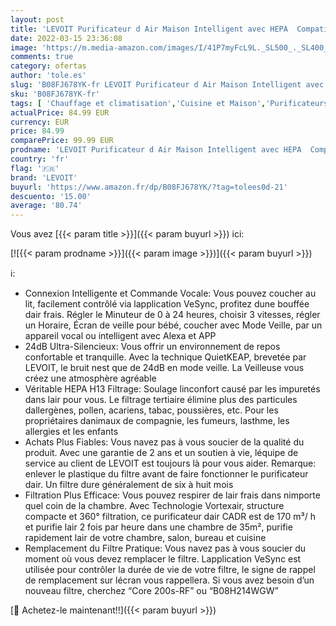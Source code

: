 ```yaml
---
layout: post
title: 'LEVOIT Purificateur d Air Maison Intelligent avec HEPA  Compatible avec Alexa et APP  jusqu à 35m² CADR 170 m³/h| 24dB Mode de Veille| Elimine Plus de Fumée Allergènes Poussière| Minuteur Core 200S'
date: 2022-03-15 23:36:08
image: 'https://m.media-amazon.com/images/I/41P7myFcL9L._SL500_._SL400_.jpg'
comments: true
category: ofertas
author: 'tole.es'
slug: 'B08FJ678YK-fr LEVOIT Purificateur d Air Maison Intelligent avec HEPA...'
sku: 'B08FJ678YK-fr'
tags: [ 'Chauffage et climatisation','Cuisine et Maison','Purificateurs dair','levoit', ]
actualPrice: 84.99 EUR
currency: EUR
price: 84.99
comparePrice: 99.99 EUR
prodname: 'LEVOIT Purificateur d Air Maison Intelligent avec HEPA  Compatible avec Alexa et APP  jusqu à 35m² CADR 170 m³/h| 24dB Mode de Veille| Elimine Plus de Fumée Allergènes Poussière| Minuteur Core 200S'
country: 'fr'
flag: '🇫🇷'
brand: 'LEVOIT'
buyurl: 'https://www.amazon.fr/dp/B08FJ678YK/?tag=tolees0d-21'
descuento: '15.00'
average: '80.74'
---
```


Vous avez [{{< param title >}}]({{< param buyurl >}}) ici:

[![{{< param prodname >}}]({{< param image >}})]({{< param buyurl >}})

ℹ️:

- Connexion Intelligente et Commande Vocale: Vous pouvez coucher au lit, facilement contrôlé via lapplication VeSync, profitez dune bouffée dair frais. Régler le Minuteur de 0 à 24 heures, choisir 3 vitesses, régler un Horaire, Écran de veille pour bébé, coucher avec Mode Veille, par un appareil vocal ou intelligent avec Alexa et APP
- 24dB Ultra-Silencieux: Vous offrir un environnement de repos confortable et tranquille. Avec la technique QuietKEAP, brevetée par LEVOIT, le bruit nest que de 24dB en mode veille. La Veilleuse vous créez une atmosphère agréable
- Véritable HEPA H13 Filtrage: Soulage linconfort causé par les impuretés dans lair pour vous. Le filtrage tertiaire élimine plus des particules dallergènes, pollen, acariens, tabac, poussières, etc. Pour les propriétaires danimaux de compagnie, les fumeurs, lasthme, les allergies et les enfants
- Achats Plus Fiables: Vous navez pas à vous soucier de la qualité du produit. Avec une garantie de 2 ans et un soutien à vie, léquipe de service au client de LEVOIT est toujours là pour vous aider. Remarque: enlever le plastique du filtre avant de faire fonctionner le purificateur dair. Un filtre dure généralement de six à huit mois
- Filtration Plus Efficace: Vous pouvez respirer de lair frais dans nimporte quel coin de la chambre. Avec Technologie Vortexair, structure compacte et 360° filtration, ce purificateur dair CADR est de 170 m³/ h et purifie lair 2 fois par heure dans une chambre de 35m², purifie rapidement lair de votre chambre, salon, bureau et cuisine
- Remplacement du Filtre Pratique: Vous navez pas à vous soucier du moment où vous devez remplacer le filtre. Lapplication VeSync est utilisée pour contrôler la durée de vie de votre filtre, le signe de rappel de remplacement sur lécran vous rappellera. Si vous avez besoin d’un nouveau filtre, cherchez “Core 200s-RF” ou “B08H214WGW”

[🛒 Achetez-le maintenant!!]({{< param buyurl >}})
